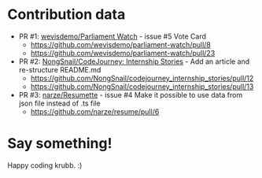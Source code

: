 # Contribution data

- PR #1: [wevisdemo/Parliament Watch](https://github.com/wevisdemo/parliament-watch) - issue #5 Vote Card
  - https://github.com/wevisdemo/parliament-watch/pull/8
  - https://github.com/wevisdemo/parliament-watch/pull/23
- PR #2: [NongSnail/CodeJourney: Internship Stories](https://github.com/NongSnail/codejourney_internship_stories) - Add an article and re-structure README.md
  - https://github.com/NongSnail/codejourney_internship_stories/pull/12
  - https://github.com/NongSnail/codejourney_internship_stories/pull/13
- PR #3: [narze/Resumette](https://github.com/narze/resume) - issue #4 Make it possible to use data from json file instead of .ts file
  - https://github.com/narze/resume/pull/6

# Say something!
Happy coding krubb. :)
